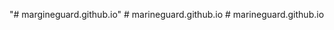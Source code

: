 "# margineguard.github.io" 
#   m a r i n e g u a r d . g i t h u b . i o  
 #   m a r i n e g u a r d . g i t h u b . i o  
 
